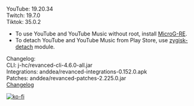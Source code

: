YouTube: 19.20.34  
Twitch: 19.7.0  
Tiktok: 35.0.2  
- To use YouTube and YouTube Music without root, install [MicroG-RE](https://github.com/WSTxda/MicroG-RE/releases/latest).  
- To detach YouTube and YouTube Music from Play Store, use [zygisk-detach](https://github.com/j-hc/zygisk-detach) module.  

Changelog:  
CLI: j-hc/revanced-cli-4.6.0-all.jar  
Integrations: anddea/revanced-integrations-0.152.0.apk  
Patches: anddea/revanced-patches-2.225.0.jar  
[Changelog](https://github.com/anddea/revanced-patches/releases/tag/v2.225.0)  
  
[![ko-fi](https://ko-fi.com/img/githubbutton_sm.svg)](https://ko-fi.com/W7W8VRK0S)  
